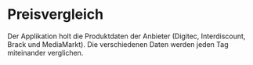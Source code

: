 # Preisvergleich
Der Applikation holt die Produktdaten der Anbieter (Digitec, Interdiscount, Brack und MediaMarkt). Die verschiedenen Daten werden jeden Tag miteinander verglichen.
